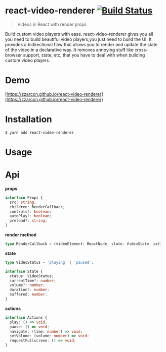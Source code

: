 # react-video-renderer [![Build Status](https://travis-ci.org/zzarcon/react-video-renderer.svg?branch=master)](https://travis-ci.org/zzarcon/react-video-renderer)
> Videos in React with render props

Build custom video players with ease. react-video-renderer gives you all you need to build beautiful video players,you just need to build the UI.
It provides a bidirectional flow that allows you to render and update the state of the video in a declarative way. It removes annoying stuff like cross-browser support, state, etc, that you have to deal with when building custom video players.

# Demo

[https://zzarcon.github.io/react-video-renderer](https://zzarcon.github.io/react-video-renderer)

# Installation

```
$ yarn add react-video-renderer
```

# Usage

# Api

**props**

```typescript
interface Props {
  src: string;
  children: RenderCallback;
  controls?: boolean;
  autoPlay?: boolean;
  preload?: string;
}
```

**render method**

```typescript
type RenderCallback = (videoElement: ReactNode, state: VideoState, actions: VideoActions) => ReactNode;
```

**state**

```typescript
type VideoStatus = 'playing' | 'paused';

interface State {
  status: VideoStatus;
  currentTime?: number;
  volume?: number;
  duration?: number;
  buffered: number;
}
```

**actions**

```typescript
interface Actions {
  play: () => void;
  pause: () => void;
  navigate: (time: number) => void;
  setVolume: (volume: number) => void;
  requestFullscreen: () => void;
}
```
